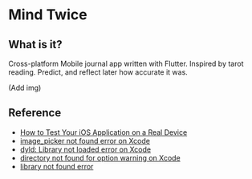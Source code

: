 # Mind Twice

## What is it?
Cross-platform Mobile journal app written with Flutter. Inspired by tarot reading. Predict, and reflect later how accurate it was.

(Add img)

## Reference
- [How to Test Your iOS Application on a Real Device](https://www.twilio.com/blog/2018/07/how-to-test-your-ios-application-on-a-real-device.html)
- [image_picker not found error on Xcode](https://github.com/flutter/flutter/issues/15152)
- [dyld: Library not loaded error on Xcode](https://github.com/Alamofire/Alamofire/issues/3051)
- [directory not found for option warning on Xcode](https://stackoverflow.com/questions/9458739/ld-warning-directory-not-found-for-option)
- [library not found error](https://stackoverflow.com/questions/26287103/cocoapods-warning-cocoapods-did-not-set-the-base-configuration-of-your-project)
